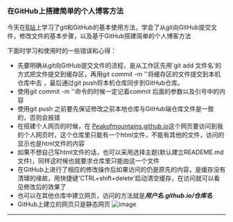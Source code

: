 ### 在GitHub上搭建简单的个人博客方法

今天在[B站](https://www.bilibili.com/video/BV1st411r7Sj?from=search&seid=2714152515882042670)上学习了git和GitHub的基本使用方法，学会了从git向GitHub提交文件，修改文件的基本步骤，以及基于GitHub搭建简单的个人博客方法

下面时学习和使用时的一些错误和心得：


* 先要明确从git向GitHub提交文件的流程，是从工作区先用'git add 文件名'的方式把文件提交到缓存区，再用git commit -m ''将缓存区的文件提交到本机仓库中去
，最后通过git push将本机仓库同步到GitHub仓库。
* 使用git commit -m ''命令的时候一定记着commit 后面的参数以及引号中的内容
* 使用git push 之前要先保证修改之前本地仓库与GitHub端仓库文件是一致的，否则会报错
* 在搭建个人网页的时候，在 [Peakofmountains.github.io](https://peakofmountains.github.io/)这个网页要访问到我的个人网页时，这个仓库里只能有一个html文件，不能有其他的文件，访问的显示也是html文件的内容
* 如果不想自己写html文件的话，也可以采用选择主题(默认建立READEME.md文件)，同样这时候也就要求仓库里只能由这一个文件
* 在GitHub上进行了相应的修改操作后如果访问的仍是原先的内容，是缓存没有清理的缘故，用快捷键'CTRL+shift+delete'启动清空缓存，在访问就可以看见修改后的效果了
* 也可以在其他仓库中建立网页，访问的方法就是***用户名.github.io/仓库名***
* GitHub上建立的网页只是静态网页
![image](https://w.wallhaven.cc/full/nr/wallhaven-nr2okq.jpg)

* * * * * * * *
